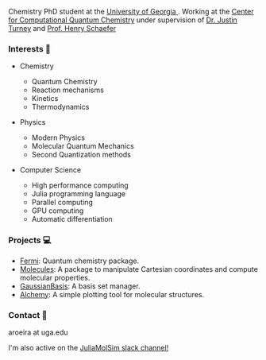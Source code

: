 Chemistry PhD student at the [University of Georgia ](https://www.chem.uga.edu/).
Working at the [Center for Computational Quantum Chemistry](https://github.com/CCQC) under supervision of [Dr. Justin Turney](https://www.chem.uga.edu/directory/people/justin-turney) and [Prof. Henry Schaefer](https://www.chem.uga.edu/directory/people/henry-schaefer)

### Interests 📖

- Chemistry
    - Quantum Chemistry
    - Reaction mechanisms
    - Kinetics 
    - Thermodynamics
 
 - Physics
    - Modern Physics
    - Molecular Quantum Mechanics
    - Second Quantization methods

 - Computer Science
    - High performance computing
    - Julia programming language
    - Parallel computing 
    - GPU computing
    - Automatic differentiation

### Projects 💻

* [Fermi](https://github.com/FermiQC/Fermi.jl): Quantum chemistry package.
* [Molecules](https://github.com/FermiQC/Molecules.jl): A package to manipulate Cartesian coordinates and compute molecular properties.
* [GaussianBasis](https://github.com/FermiQC/GaussianBasis.jl): A basis set manager.
* [Alchemy](https://github.com/gustavojra/Alchemy.jl): A simple plotting tool for molecular structures.

### Contact 📨

aroeira at uga.edu

I'm also active on the [JuliaMolSim slack channel!](https://join.slack.com/t/juliamolsim/shared_invite/zt-tc060co0-HgiKApazzsQzBHDlQ58A7g)
